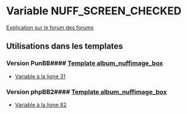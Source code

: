 # Variable NUFF_SCREEN_CHECKED
[Explication sur le forum des forums](http://forum.forumactif.com/t294113-listing-des-variables#NUFF_SCREEN_CHECKED)
## Utilisations dans les templates
### Version PunBB#### [Template album_nuffimage_box](punbb/album_nuffimage_box.md)
* [Variable à la ligne 31](../punbb/album_nuffimage_box.tpl#L31)
### Version phpBB2#### [Template album_nuffimage_box](subsilver/album_nuffimage_box.md)
* [Variable à la ligne 82](../subsilver/album_nuffimage_box.tpl#L82)